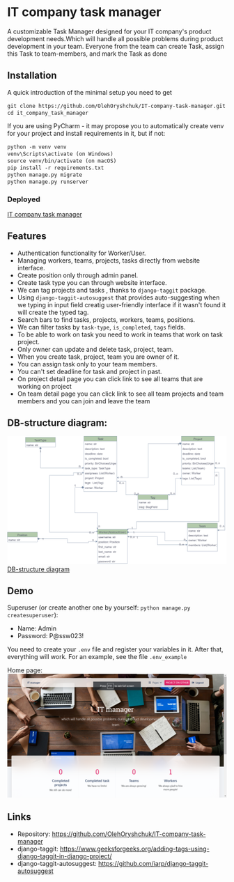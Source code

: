# IT company task manager

A customizable Task Manager designed for your IT company's product development needs.Which will handle all possible problems during product development in your team. Everyone from the team can create Task, assign this Task to team-members, and mark the Task as done

## Installation

A quick introduction of the minimal setup you need to get

```shell
git clone https://github.com/OlehOryshchuk/IT-company-task-manager.git
cd it_company_task_manager
```
If you are using PyCharm - it may propose you to automatically create venv for your project and install requirements in it, but if not:

```shell
python -m venv venv
venv\Scripts\activate (on Windows)
source venv/bin/activate (on macOS)
pip install -r requirements.txt
python manage.py migrate
python manage.py runserver
```
### Deployed
[IT company task manager](https://it-company-task-manager-t49s.onrender.com)
## Features

* Authentication functionality for Worker/User.
* Managing workers, teams, projects, tasks directly from website interface.
* Create position only through admin panel.
* Create task type you can through website interface.
* We can tag projects and tasks , thanks to `django-taggit` package.
* Using `django-taggit-autosuggest` that provides auto-suggesting when we typing in input field creatig user-friendly interface if it wasn't found it will create the typed tag.
* Search bars to find tasks, projects, workers, teams, positions.
* We can filter tasks by `task-type`, `is_completed`, `tags` fields. 
* To be able to work on task you need to work in teams that work on task project.
* Only owner can update and delete task, project, team.
* When you create task, project, team you are owner of it.
* You can assign task only to your team members.
* You can't set deadline for task and project in past.
* On project detail page you can click link to see all teams that are working on project
* On team detail page you can click link to see all team projects and team members and you can join and leave the team

## DB-structure diagram:
![DB-structure diagram](/static/assets/img/db-diagram.png)
[DB-structure diagram](/static/assets/img/db-diagram.png)
## Demo

Superuser (or create another one by yourself: `python manage.py createsuperuser`):
- Name: Admin
- Password: P@ssw023!

You need to create your `.env` file and register your variables in it. After that, everything will work. For an example, see the file `.env_example`

Home page:
![home page](static/assets/img/home_pag.png)
## Links

- Repository: https://github.com/OlehOryshchuk/IT-company-task-manager
- django-taggit: https://www.geeksforgeeks.org/adding-tags-using-django-taggit-in-django-project/
- django-taggit-autosuggest: https://github.com/iarp/django-taggit-autosuggest


